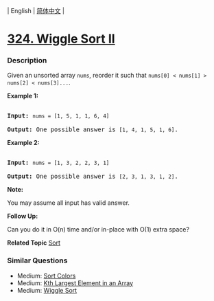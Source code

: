 | English | [简体中文](README.md) |

# [324. Wiggle Sort II](https://leetcode-cn.com/problems/wiggle-sort-ii)
 ### Description
<p>Given an unsorted array <code>nums</code>, reorder it such that <code>nums[0] &lt; nums[1] &gt; nums[2] &lt; nums[3]...</code>.</p>

<p><b>Example 1:</b></p>

<pre>
<strong>Input: </strong><code>nums = [1, 5, 1, 1, 6, 4]</code>
<strong>Output: </strong>One possible answer is <code>[1, 4, 1, 5, 1, 6]</code>.</pre>

<p><b>Example 2:</b></p>

<pre>
<strong>Input: </strong><code>nums = [1, 3, 2, 2, 3, 1]</code>
<strong>Output:</strong> One possible answer is <code>[2, 3, 1, 3, 1, 2]</code>.</pre>

<p><b>Note:</b><br />
You may assume all input has valid answer.</p>

<p><b>Follow Up:</b><br />
Can you do it in O(n) time and/or in-place with O(1) extra space?</p>
**Related Topic**  [Sort](https://leetcode-cn.com/tag/sort) 

### Similar Questions
 - Medium:	[Sort Colors](https://leetcode-cn.com/problems/sort-colors) 
 - Medium:	[Kth Largest Element in an Array](https://leetcode-cn.com/problems/kth-largest-element-in-an-array) 
 - Medium:	[Wiggle Sort](https://leetcode-cn.com/problems/wiggle-sort) 
